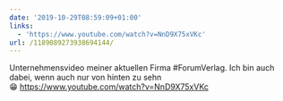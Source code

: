 ```yaml
---
date: '2019-10-29T08:59:09+01:00'
links:
  - 'https://www.youtube.com/watch?v=NnD9X75xVKc'
url: /1189089273938694144/
---
```

Unternehmensvideo meiner aktuellen Firma #ForumVerlag. Ich bin auch dabei, wenn auch nur von hinten zu sehn 😁 https://www.youtube.com/watch?v=NnD9X75xVKc
